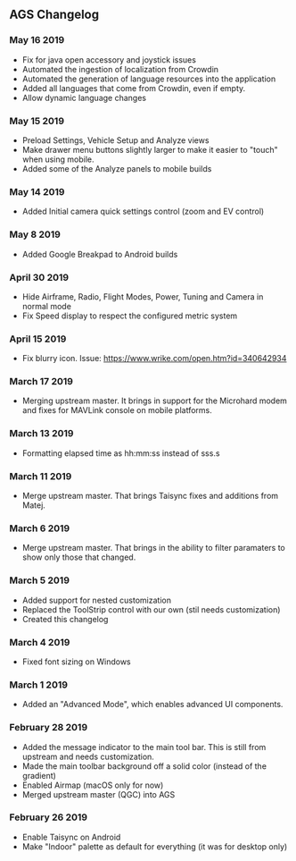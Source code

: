 ## AGS Changelog

### May 16 2019

*   Fix for java open accessory and joystick issues
*   Automated the ingestion of localization from Crowdin
*   Automated the generation of language resources into the application
*   Added all languages that come from Crowdin, even if empty.
*   Allow dynamic language changes

### May 15 2019

*   Preload Settings, Vehicle Setup and Analyze views
*   Make drawer menu buttons slightly larger to make it easier to "touch" when using mobile.
*   Added some of the Analyze panels to mobile builds

### May 14 2019

*   Added Initial camera quick settings control (zoom and EV control)

### May 8 2019

*   Added Google Breakpad to Android builds

### April 30 2019

*   Hide Airframe, Radio, Flight Modes, Power, Tuning and Camera in normal mode
*   Fix Speed display to respect the configured metric system

### April 15 2019

*   Fix blurry icon. Issue: https://www.wrike.com/open.htm?id=340642934

### March 17 2019

*   Merging upstream master. It brings in support for the Microhard modem and fixes for MAVLink console on mobile platforms.

### March 13 2019

*   Formatting elapsed time as hh:mm:ss instead of sss.s

### March 11 2019

*   Merge upstream master. That brings Taisync fixes and additions from Matej.

### March 6 2019

*   Merge upstream master. That brings in the ability to filter paramaters to show only those that changed.

### March 5 2019

*   Added support for nested customization
*   Replaced the ToolStrip control with our own (stil needs customization)
*   Created this changelog

### March 4 2019

*   Fixed font sizing on Windows

### March 1 2019

*   Added an "Advanced Mode", which enables advanced UI components.

### February 28 2019

*   Added the message indicator to the main tool bar. This is still from upstream and needs customization.
*   Made the main toolbar background off a solid color (instead of the gradient)
*   Enabled Airmap (macOS only for now)
*   Merged upstream master (QGC) into AGS

### February 26 2019

*   Enable Taisync on Android
*   Make "Indoor" palette as default for everything (it was for desktop only)


